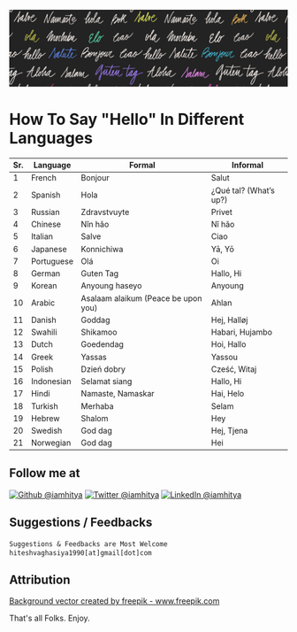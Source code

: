![banner](https://github.com/iamhitya/Hello/raw/main/.github/hello-banner.png)
# How To Say "Hello" In Different Languages

| Sr. | Language | Formal | Informal |
|---|---|---|---|
| 1 | French | Bonjour | Salut |
| 2 | Spanish | Hola | ¿Qué tal? (What’s up?) |
| 3 | Russian | Zdravstvuyte | Privet |
| 4 | Chinese | Nǐn hǎo | Nǐ hǎo |
| 5 | Italian | Salve | Ciao |
| 6 | Japanese | Konnichiwa | Yā, Yō |
| 7 | Portuguese | Olá | Oi |
| 8 | German | Guten Tag | Hallo, Hi |
| 9 | Korean | Anyoung haseyo | Anyoung |
| 10 | Arabic | Asalaam alaikum (Peace be upon you) | Ahlan |
| 11 | Danish | Goddag | Hej, Halløj |
| 12 | Swahili | Shikamoo | Habari, Hujambo |
| 13 | Dutch | Goedendag | Hoi, Hallo |
| 14 | Greek | Yassas | Yassou |
| 15 | Polish | Dzień dobry | Cześć, Witaj |
| 16 | Indonesian | Selamat siang | Hallo, Hi |
| 17 | Hindi | Namaste, Namaskar | Hai, Helo |
| 18 | Turkish | Merhaba | Selam |
| 19 | Hebrew | Shalom | Hey |
| 20 | Swedish | God dag | Hej, Tjena |
| 21 | Norwegian | God dag | Hei |


## Follow me at
<a href="https://github.com/iamhitya/"><img alt="Github @iamhitya" src="https://img.shields.io/static/v1?logo=github&message=Github&color=black&style=flat-square&label=" /></a> <a href="https://twitter.com/iamhitya/"><img alt="Twitter @iamhitya" src="https://img.shields.io/static/v1?logo=twitter&message=Twitter&color=black&style=flat-square&label=" /></a> <a href="https://www.linkedin.com/in/iamhitya/"><img alt="LinkedIn @iamhitya" src="https://img.shields.io/static/v1?logo=linkedin&message=LinkedIn&color=black&style=flat-square&label=&link=https://twitter.com/iamhitya" /></a>

## Suggestions / Feedbacks
```
Suggestions & Feedbacks are Most Welcome
hiteshvaghasiya1990[at]gmail[dot]com
```

## Attribution
<a href='https://www.freepik.com/vectors/background'>Background vector created by freepik - www.freepik.com</a>


That's all Folks. Enjoy.